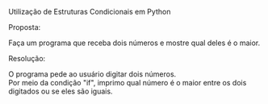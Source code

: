 Utilização de Estruturas Condicionais em Python

Proposta:

Faça um programa que receba dois números e mostre qual deles é o maior.

Resolução:

O programa pede ao usuário digitar dois números.   
Por meio da condição "if", imprimo qual número é o maior entre os dois digitados ou se eles são iguais. 
